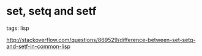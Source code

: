 set, setq and setf
==================

tags: lisp

http://stackoverflow.com/questions/869529/difference-between-set-setq-and-setf-in-common-lisp
